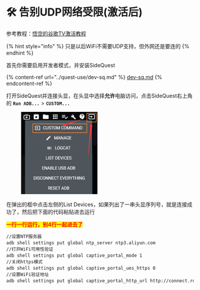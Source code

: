 # 🛠 告别UDP网络受限(激活后)

参考教程：[悟空的谷歌TV激活教程](https://didiboy0702.gitbook.io/wukongdaily/wan-ke-yun-ji-qiao/google-tv-xiu-gai-ntp-fu-wu-qi-di-zhi)

{% hint style="info" %}
只是以后WiFi不需要UDP支持，但外网还是要连的
{% endhint %}

首先你需要启用开发者模式，并安装SideQuest

{% content-ref url="../quest-use/dev-sq.md" %}
[dev-sq.md](../quest-use/dev-sq.md)
{% endcontent-ref %}

打开SideQuest并连接头显，在头显中选择**允许**电脑访问，点击SideQuest右上角的 **`Run ADB...`** > **`CUSTOM...`**

<div align="left">

<figure><img src="../.gitbook/assets/image (3).png" alt="" width="205"><figcaption></figcaption></figure>

</div>

在弹出的框中点击左侧的List Devices，如果列出了一串头显序列号，就是连接成功了，然后把下面的代码粘贴进去运行

<mark style="color:red;">**一行一行运行，别4行一起进去了**</mark>

```sh
//设置NTP服务器
adb shell settings put global ntp_server ntp3.aliyun.com
//打开WiFi可用性验证
adb shell settings put global captive_portal_mode 1
//关闭https模式
adb shell settings put global captive_portal_ues_https 0
//设置WiFi验证地址
adb shell settings put global captive_portal_http_url http://connect.rom.miui.com/generate_204
```

